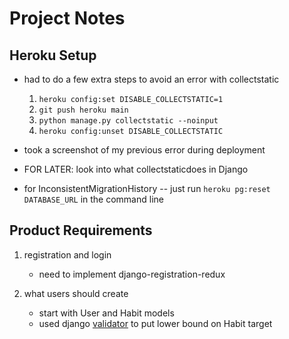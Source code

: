# Project Notes

## Heroku Setup

- had to do a few extra steps to avoid an error with collectstatic  
    1. `heroku config:set DISABLE_COLLECTSTATIC=1`
    2. `git push heroku main`
    3. `python manage.py collectstatic --noinput`
    4. `heroku config:unset DISABLE_COLLECTSTATIC`

- took a screenshot of my previous error during deployment
- FOR LATER: look into what collectstaticdoes in Django

- for InconsistentMigrationHistory -- just run `heroku pg:reset DATABASE_URL` in the command line
## Product Requirements

1. registration and login  
    - need to implement django-registration-redux

2. what users should create
    - start with User and Habit models
    - used django [validator](https://docs.djangoproject.com/en/3.2/ref/validators/#minvaluevalidator) to put lower bound on Habit target